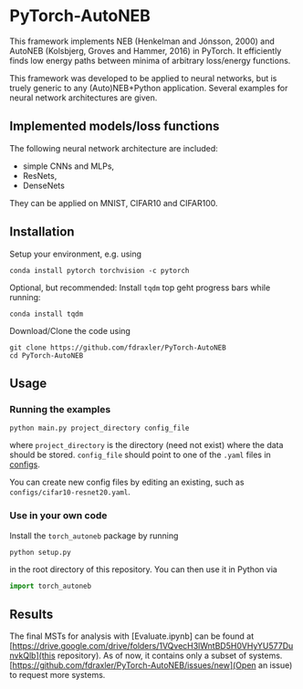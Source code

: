 # PyTorch-AutoNEB

This framework implements NEB (Henkelman and Jónsson, 2000)
and AutoNEB (Kolsbjerg, Groves and Hammer, 2016) in PyTorch.
It efficiently finds low energy paths between minima of
arbitrary loss/energy functions.

This framework was developed to be applied to neural networks,
but is truely generic to any (Auto)NEB+Python application.
Several examples for neural network architectures are given.


## Implemented models/loss functions

The following neural network architecture are included:

- simple CNNs and MLPs,
- ResNets,
- DenseNets

They can be applied on MNIST, CIFAR10 and CIFAR100.


## Installation

Setup your environment, e.g. using

```
conda install pytorch torchvision -c pytorch
```

Optional, but recommended: Install `tqdm` top geht progress bars while running:

```
conda install tqdm
```

Download/Clone the code using

```
git clone https://github.com/fdraxler/PyTorch-AutoNEB
cd PyTorch-AutoNEB
```

## Usage

### Running the examples

```
python main.py project_directory config_file
```

where `project_directory` is the directory (need not exist) where the data should be stored.
`config_file` should point to one of the `.yaml` files in [configs](configs).

You can create new config files by editing an existing, such as `configs/cifar10-resnet20.yaml`.


### Use in your own code

Install the `torch_autoneb` package by running

```
python setup.py
```

in the root directory of this repository. You can then use it in Python via

```python
import torch_autoneb
```


## Results

The final MSTs for analysis with [Evaluate.ipynb] can be found at [https://drive.google.com/drive/folders/1VQvecH3lWntBD5H0VHyYU577DunvkQlb](this repository).
As of now, it contains only a subset of systems. [https://github.com/fdraxler/PyTorch-AutoNEB/issues/new](Open an issue) to request more systems.

